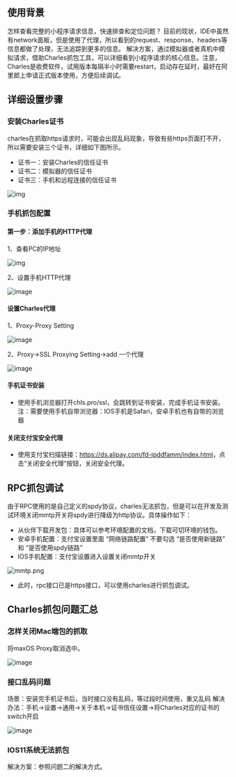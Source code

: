 ## 使用背景

怎样查看完整的小程序请求信息，快速排查和定位问题？
目前的现状，IDE中虽然有network面板，但是使用了代理，所以看到的request、response、headers等信息都做了处理，无法追踪到更多的信息。
解决方案，通过模拟器或者真机中模拟请求，借助Charles抓包工具，可以详细看到小程序请求的核心信息。注意，Charles是收费软件，试用版本每隔半小时需要restart，启动存在延时，最好在阿里郎上申请正式版本使用，方便后续调试。

## 详细设置步骤

### 安装Charles证书

charles在抓取https请求时，可能会出现乱码现象，导致有些https页面打不开，所以需要安装三个证书，详细如下图所示。

- 证书一：安装Charles的信任证书
- 证书二：模拟器的信任证书
- 证书三：手机和远程连接的信任证书

![img](assets/68ce88fc-e123-4ce5-a3ce-acb8743c5688.png)

### 手机抓包配置

#### 第一步：添加手机的HTTP代理

1、查看PC的IP地址

![img](assets/ec3d024b-036e-4b3f-841e-c0446bd4679c.png)

2、设置手机HTTP代理

![image](assets/afb773b0-132d-4824-822c-362251ed1bb0.png)

#### 设置Charles代理

1、Proxy-Proxy Setting

![image](assets/a8e5d392-0488-4aa9-80a4-d9d704f72a4a.png)

2、Proxy->SSL Proxying Setting->add 一个代理

![image](assets/ec9717c2-e4e8-4cfc-87d1-e7f46efc3bbd.png)

#### 手机证书安装

- 使用手机浏览器打开chls.pro/ssl，会跳转到证书安装，完成手机证书安装。
  注：需要使用手机自带浏览器：IOS手机是Safari，安卓手机也有自带的浏览器

#### 关闭支付宝安全代理

- 使用支付宝扫描链接：<https://ds.alipay.com/fd-ipddfamm/index.html>，点击“关闭安全代理“按钮，关闭安全代理。

## RPC抓包调试

由于RPC使用的是自己定义的spdy协议，charles无法抓包，但是可以在开发及测试环境关闭mmtp开关将spdy进行降级为http协议。具体操作如下：

- 从伙伴下载开发包：具体可以参考环境配置的文档，下载可切环境的钱包。
- 安卓手机配置：支付宝设置里面 “网络链路配置” 不要勾选 “是否使用新链路” 和 “是否使用spdy链路”
- IOS手机配置：支付宝设置进入设置关闭mmtp开关

![mmtp.png](assets/0e8c28f2-5fad-4834-9df1-b5d8887472ff.png)

- 此时，rpc接口已是https接口，可以使用charles进行抓包调试。

## Charles抓包问题汇总

### **怎样关闭Mac端包的抓取**

将maxOS Proxy取消选中。

![image](assets/3b4c6f33-1e3d-4e1a-8eb2-374af3203cce.png)

### 接口乱码问题

场景：安装完手机证书后，当时接口没有乱码，等过段时间使用，重又乱码
解决办法：手机->设置->通用->关于本机->证书信任设置->将Charles对应的证书的switch开启

![image](assets/810c9e4a-b6e8-4989-991e-76d3c95314c9.png)

### IOS11系统无法抓包

解决方案：参照问题二的解决方式。